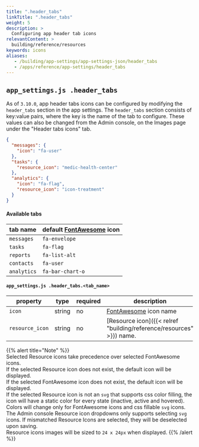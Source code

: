 ```yaml
---
title: ".header_tabs"
linkTitle: ".header_tabs"
weight: 5
description: >
  Configuring app header tab icons
relevantContent: >
  building/reference/resources
keywords: icons
aliases:
   - /building/app-settings/app-settings-json/header_tabs
   - /apps/reference/app-settings/header_tabs
---
```


## `app_settings.js .header_tabs`
As of `3.10.0`, app header tabs icons can be configured by modifying the `header_tabs` section in the app settings.
The `header_tabs` section consists of key:value pairs, where the key is the name of the tab to configure.
These values can also be changed from the Admin console, on the Images page under the "Header tabs icons" tab.

```json
{
  "messages": {
    "icon": "fa-user"
  },
  "tasks": {
    "resource_icon": "medic-health-center"
  },
  "analytics": {
    "icon": "fa-flag",
    "resource_icon": "icon-treatment"
  }
}
```

#### Available tabs

| tab name | default [FontAwesome](https://fontawesome.com/v4.7.0/) icon |
| ---------| -------------|
| `messages` | `fa-envelope` |
| `tasks` | `fa-flag` |
| `reports` | `fa-list-alt` |
| `contacts` | `fa-user` |
| `analytics` | `fa-bar-chart-o` |

#### `app_settings.js .header_tabs.<tab_name>`

| property | type | required | description |
| -------- | ---- | -------- | ----------- |
| `icon` | string | no | [FontAwesome](https://fontawesome.com/v4.7.0/) icon name |
| `resource_icon` | string | no | [Resource icon]({{<  relref "building/reference/resources" >}}) name.

{{% alert title="Note" %}}  
Selected Resource icons take precedence over selected FontAwesome icons.  
If the selected Resource icon does not exist, the default icon will be displayed.   
If the selected FontAwesome icon does not exist, the default icon will be displayed.    
If the selected Resource icon is not an `svg` that supports css color filling, the icon will have a static color for every state (inactive, active and hovered). Colors will change only for FontAwesome icons and css fillable `svg` icons.     
The Admin console Resource icon dropdowns only supports selecting `svg` icons. If mismatched Resource Icons are selected, they will be deselected upon saving.     
Resource icons images will be sized to `24 x 24px` when displayed. 
{{% /alert %}}



